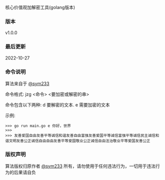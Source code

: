 核心价值观加解密工具(golang版本)

### 版本
v1.0.0

### 最后更新 
2022-10-27

### 命令说明

算法来自于 [@sym233](https://www.github.com/sym233/core-values-encoder/)

命令格式: jzg <命令> <要加密或解密的串>

命令包含以下两种:
  d  要解密的文本.
  e  需要加密的文本

示例:

```
>>> go run main.go e 你好，世界
>>>
>>> 友善爱国自由友善平等诚信和谐友善自由富强友善爱国平等诚信富强平等诚信民主诚信和谐文明友善公正诚信自由自由友善平等爱国敬业公正诚信自由法治敬业平等爱国友善公正

```

### 版权声明
算法版权归原作者 [@sym233](https://www.github.com/sym233/core-values-encoder/) 所有，请勿使用于任何违法行为，一切用于违法行为的后果请自负
